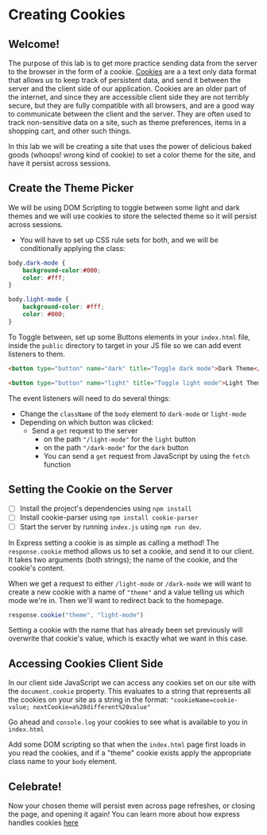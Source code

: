# Creating Cookies

## Welcome!

The purpose of this lab is to get more practice sending data from the server to the browser in the form of a cookie. [Cookies](https://developer.mozilla.org/en-US/docs/Web/HTTP/Cookies) are a a text only data format that allows us to keep track of persistent data, and send it between the server and the client side of our application. Cookies are an older part of the internet, and since they are accessible client side they are not terribly secure, but they are fully compatible with all browsers, and are a good way to communicate between the client and the server. They are often used to track non-sensitive data on a site, such as theme preferences, items in a shopping cart, and other such things.

In this lab we will be creating a site that uses the power of delicious baked goods (whoops! wrong kind of cookie) to set a color theme for the site, and have it persist across sessions.


## Create the Theme Picker

We will be using DOM Scripting to toggle between some light and dark themes and we will use cookies to store the selected theme so it will persist across sessions.

- You will have to set up CSS rule sets for both, and we will be conditionally applying the class:

```css
body.dark-mode {
    background-color:#000;
    color: #fff;
}

body.light-mode {
    background-color: #fff;
    color: #000;
}
```

To Toggle between, set up some Buttons elements in your `index.html` file, inside the `public` directory to target in your JS file so we can add event listeners to them.

```html
<button type="button" name="dark" title="Toggle dark mode">Dark Theme</button>
```

```html
<button type="button" name="light" title="Toggle light mode">Light Theme</button>
```

The event listeners will need to do several things:

- Change the `className` of the `body` element to `dark-mode` or `light-mode`
- Depending on which button was clicked:
    - Send a `get` request to the server
        - on the path `"/light-mode"` for the `light` button
        - on the path `"/dark-mode"` for the `dark` button
        - You can send a `get` request from JavaScript by using the `fetch` function

## Setting the Cookie on the Server

- [ ] Install the project's dependencies using `npm install`
- [ ] Install cookie-parser using `npm install cookie-parser`
- [ ] Start the server by running `index.js` using `npm run dev`.

In Express setting a cookie is as simple as calling a method! The `response.cookie` method allows us to set a cookie, and send it to our client. It takes two arguments (both strings); the name of the cookie, and the cookie's content.

When we get a request to either `/light-mode` or `/dark-mode` we will want to create a new cookie with a name of `"theme"` and a value telling us which mode we're in. Then we'll want to redirect back to the homepage.

```js
response.cookie("theme", "light-mode")
```

Setting a cookie with the name that has already been set previously will overwrite that cookie's value, which is exactly what we want in this case.

## Accessing Cookies Client Side

In our client side JavaScript we can access any cookies set on our site with the `document.cookie` property. This evaluates to a string that represents all the cookies on your site as a string in the format: `"cookieName=cookie-value; nextCookie=a%20different%20value"`

Go ahead and `console.log` your cookies to see what is available to you in `index.html`

Add some DOM scripting so that when the `index.html` page first loads in you read the cookies, and if a "theme" cookie exists apply the appropriate class name to your `body` element.

## Celebrate!

Now your chosen theme will persist even across page refreshes, or closing the page, and opening it again! You can learn more about how express handles cookies [here](https://expressjs.com/en/api.html#res.cookie)